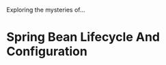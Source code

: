 Exploring the mysteries of...

Spring Bean Lifecycle And Configuration
=======================================

